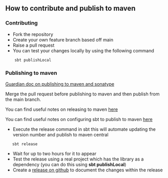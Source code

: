 ## How to contribute and publish to maven


### Contributing
* Fork the repository
* Create your own feature branch based off main
* Raise a pull request
* You can test your changes locally by using the following command

```
    sbt publishLocal
```

### Publishing to maven

[Guardian doc on publishing to maven and sonatype](https://docs.google.com/document/d/1rNXjoZDqZMsQblOVXPAIIOMWuwUKe3KzTCttuqS7AcY/edit#)

Merge the pull request before publishing to maven and then publish from the main branch.

You can find useful notes on releasing to maven [here](http://central.sonatype.org/pages/ossrh-guide.html)

You can find useful notes on configuring sbt to publish to maven [here](http://www.scala-sbt.org/release/docs/Community/Using-Sonatype.html)


* Execute the release command in sbt this will automate updating the version number and publish to maven central
```
   sbt release
```

* Wait for up to two hours for it to appear
* Test the release using a real project which has the library as a dependency (you can do this using **sbt publishLocal**)
* Create a [release on github](https://github.com/guardian/fastly-api-client/releases) to document the changes within the release
